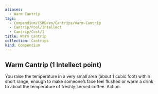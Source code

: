 ```yaml
---
aliases:
  - Warm Cantrip
tags:
  - Compendium/CSRD/en/Cantrips/Warm-Cantrip
  - Cantrip/Pool/Intellect
  - Cantrip/Cost/1
title: Warm Cantrip
collection: Cantrips
kind: Compendium
---
```

## Warm Cantrip  (1 Intellect point)
You raise the temperature in a very small area (about 1 cubic foot) within short range, enough to make someone’s face feel flushed or warm a drink to about the temperature of freshly served coffee. Action. 



